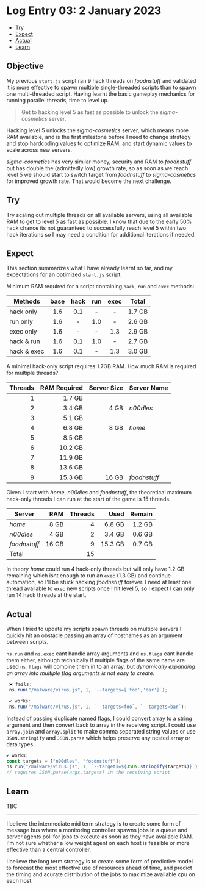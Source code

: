 # Log Entry 03: 2 January 2023

- [Try](#try)
- [Expect](#expect)
- [Actual](#actual)
- [Learn](#learn)

## Objective

My previous `start.js` script ran 9 hack threads on _foodnstuff_ and validated it is more effective to spawn multiple single-threaded scripts than to spawn one multi-threaded script. Having learnt the basic gameplay mechanics for running parallel threads, time to level up.

> Get to hacking level 5 as fast as possible to unlock the _sigma-cosmetics_ server.

Hacking level 5 unlocks the _sigma-cosmetics_ server, which means more RAM available, and is the first milestone before I need to change strategy and stop hardcoding values to optimize RAM, and start dynamic values to scale across new servers.

_sigma-cosmetics_ has very similar money, security and RAM to _foodnstuff_ but has double the (admittedly low) growth rate, so as soon as we reach level 5 we should start to switch target from _foodnstuff_ to _sigma-cosmetics_ for improved growth rate. That would become the next challenge.

## Try

Try scaling out multiple threads on all available servers, using all available RAM to get to level 5 as fast as possible. I know that due to the early 50% hack chance its not guaranteed to successfully reach level 5 within two hack iterations so I may need a condition for additional iterations if needed.

## Expect

This section summarizes what I have already learnt so far, and my expectations for an optimized `start.js` script.

Minimum RAM required for a script containing `hack`, `run` and `exec` methods:

| Methods     | base | hack | run  | exec | Total  |
|-------------|:----:|:----:|:----:|:----:|:------:|
| hack only   | 1.6  | 0.1  |   -  |   -  | 1.7 GB |
| run only    | 1.6  |   -  | 1.0  |   -  | 2.6 GB |
| exec only   | 1.6  |   -  |   -  | 1.3  | 2.9 GB |
| hack & run  | 1.6  | 0.1  | 1.0  |   -  | 2.7 GB |
| hack & exec | 1.6  | 0.1  |   -  | 1.3  | 3.0 GB |

A minimal hack-only script requires 1.7GB RAM. How much RAM is required for multiple threads?

|  Threads | RAM Required | Server Size | Server Name |
|---:|-----:|------------:|-----|
|  1 |  1.7 GB |             |
|  2 |  3.4 GB |        4 GB | _n00dles_ |
|  3 |  5.1 GB |             |
|  4 |  6.8 GB |        8 GB | _home_ |
|  5 |  8.5 GB |             |
|  6 | 10.2 GB |             |
|  7 | 11.9 GB |             |
|  8 | 13.6 GB |             |
|  9 | 15.3 GB |       16 GB | _foodnstuff_ |

Given I start with _home_, _n00dles_ and _foodnstuff_, the theoretical maximum hack-only threads I can run at the start of the game is 15 threads. 

| Server       | RAM   | Threads | Used    | Remain |
|--------------|------:|--------:|--------:|-------:|
| _home_       |  8 GB |       4 | 6.8 GB  | 1.2 GB |
| _n00dles_    |  4 GB |       2 | 3.4 GB  | 0.6 GB |
| _foodnstuff_ | 16 GB |       9 | 15.3 GB | 0.7 GB |
| Total        |       |      15 |

 In theory _home_ could run 4 hack-only threads but will only have 1.2 GB remaining which isnt enough to run an `exec` (1.3 GB) and continue automation, so I'll be stuck hacking _foodnstuff_ forever. I need at least one thread available to `exec` new scripts once I hit level 5, so I expect I can only run 14 hack threads at the start.

## Actual

When I tried to update my scripts spawn threads on multiple servers I quickly hit an obstacle passing an array of hostnames as an argument between scripts.

`ns.run` and `ns.exec` cant handle array arguments and `ns.flags` cant handle them either, although technically if multiple flags of the same name are used `ns.flags` will combine them in to an array, but _dynamically expanding an array into multiple flag arguments is not easy to create_.

``` javascript
 ❌ fails: 
 ns.run("/malware/virus.js", 1, `--targets=['foo','bar']`);

 ✔️ works: 
 ns.run("/malware/virus.js", 1, `--targets=foo`, `--targets=bar`);
```

Instead of passing duplicate named flags, I could convert array to a string argument and then convert back to array in the receiving script. I could use `array.join` and `array.split` to make comma separated string values or use `JSON.stringify` and `JSON.parse` which helps preserve any nested array or data types.

``` javascript
✔️ works: 
const targets = ["n00dles", "foodnstuff"];
ns.run("/malware/virus.js", 1, `--targets=${JSON.stringify(targets)}`);
// requires JSON.parse(args.targets) in the receiving script
```


## Learn

TBC

---

I believe the intermediate mid term strategy is to create some form of message bus where a monitoring controller spawns jobs in a queue and server agents poll for jobs to execute as soon as they have available RAM. I'm not sure whether a low weight agent on each host is feasible or more effective than a central controller.

I believe the long term strategy is to create some form of predictive model to forecast the most effective use of resources ahead of time, and predict the timing and acurate distribution of the jobs to maximize available cpu on each host.
